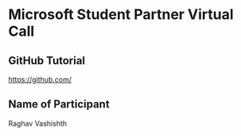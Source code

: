 # Microsoft Student Partner Virtual Call

## GitHub Tutorial

https://github.com/

## Name of Participant 

Raghav Vashishth 
